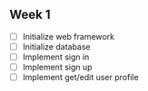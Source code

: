 ## Week 1
- [ ] Initialize web framework
- [ ] Initialize database
- [ ] Implement sign in
- [ ] Implement sign up
- [ ] Implement get/edit user profile